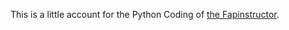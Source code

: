 This is a little account for the Python Coding of [the Fapinstructor](https://github.com/fapinstructor).
